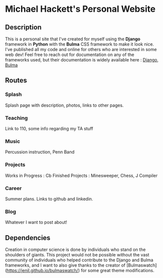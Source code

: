 # Michael Hackett's Personal Website

## Description

This is a personal site that I've created for myself using the **Django** framework in **Python** with the **Bulma** CSS framework to make it look nice. I've published all my code and online for others who are interested in some web dev! Feel free to reach out for documentation on any of the frameworks used, but their documentation is widely available here : [Django](<https://www.djangoproject.com>), [Bulma](<https://bulma.io>)

## Routes

### Splash

Splash page with description, photos, links to other pages.

### Teaching

Link to 110, some info regarding my TA stuff

### Music

Percussion instruction, Penn Band

### Projects

Works in Progress : Cb
Finished Projects : Minesweeper, Chess, J Compiler

### Career

Summer plans. Links to github and linkedin.

### Blog

Whatever I want to post about!

## Dependencies

Creation in computer science is done by individuals who stand on the shoulders of giants. This project would not be possible without the vast community of individuals who helped contribute to the Django and Bulma frameworks, and I want to also give thanks to the creator of [Bulmaswatch] (<https://jenil.github.io/bulmaswatch/>) for some great theme modifications.
